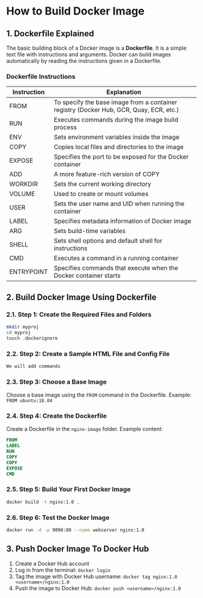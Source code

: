 
# How to Build Docker Image

## 1. Dockerfile Explained
The basic building block of a Docker image is a **Dockerfile**. It is a simple text file with instructions and arguments. Docker can build images automatically by reading the instructions given in a Dockerfile.

### Dockerfile Instructions
| Instruction | Explanation |
| --- | --- |
| FROM | To specify the base image from a container registry (Docker Hub, GCR, Quay, ECR, etc.) |
| RUN | Executes commands during the image build process |
| ENV | Sets environment variables inside the image |
| COPY | Copies local files and directories to the image |
| EXPOSE | Specifies the port to be exposed for the Docker container |
| ADD | A more feature-rich version of COPY |
| WORKDIR | Sets the current working directory |
| VOLUME | Used to create or mount volumes |
| USER | Sets the user name and UID when running the container |
| LABEL | Specifies metadata information of Docker image |
| ARG | Sets build-time variables |
| SHELL | Sets shell options and default shell for instructions |
| CMD | Executes a command in a running container |
| ENTRYPOINT | Specifies commands that execute when the Docker container starts |

## 2. Build Docker Image Using Dockerfile

### 2.1. Step 1: Create the Required Files and Folders
```bash
mkdir myproj
cd myproj
touch .dockerignore
```

### 2.2. Step 2: Create a Sample HTML File and Config File
```bash
We will add commands
```

### 2.3. Step 3: Choose a Base Image
Choose a base image using the `FROM` command in the Dockerfile. Example: `FROM ubuntu:18.04`

### 2.4. Step 4: Create the Dockerfile
Create a Dockerfile in the `nginx-image` folder. Example content:
```dockerfile
FROM 
LABEL 
RUN 
COPY 
COPY 
EXPOSE 
CMD 
```

### 2.5. Step 5: Build Your First Docker Image
```bash
docker build -t nginx:1.0 .
```

### 2.6. Step 6: Test the Docker Image
```bash
docker run -d -p 9090:80 --name webserver nginx:1.0
```

## 3. Push Docker Image To Docker Hub
1. Create a Docker Hub account
2. Log in from the terminal: `docker login`
3. Tag the image with Docker Hub username: `docker tag nginx:1.0 <username>/nginx:1.0`
4. Push the image to Docker Hub: `docker push <username>/nginx:1.0`



